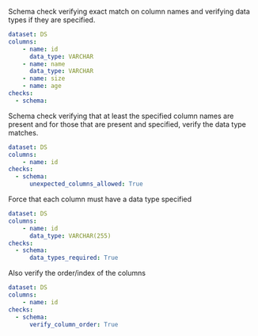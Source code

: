 Schema check verifying exact match on column names and verifying data types if they are specified.
```yaml
dataset: DS
columns:
    - name: id
      data_type: VARCHAR
    - name: name
      data_type: VARCHAR
    - name: size
    - name: age
checks: 
  - schema:
```

Schema check verifying that at least the specified column names are present and for those that are present and specified, verify the data type matches.
```yaml
dataset: DS
columns:
    - name: id
checks: 
  - schema:
      unexpected_columns_allowed: True
```

Force that each column must have a data type specified
```yaml
dataset: DS
columns:
    - name: id
      data_type: VARCHAR(255)
checks: 
  - schema:
      data_types_required: True
```

Also verify the order/index of the columns 
```yaml
dataset: DS
columns:
    - name: id
checks: 
  - schema:
      verify_column_order: True
```

